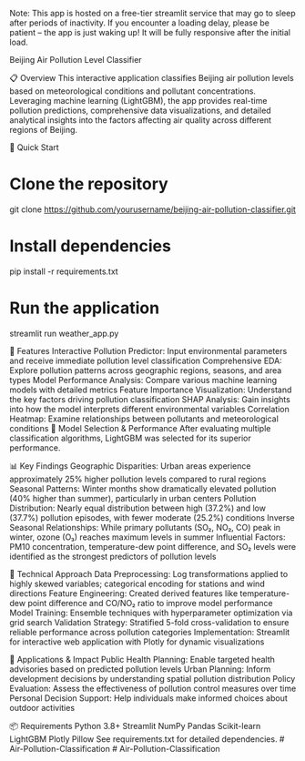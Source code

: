 Note: This app is hosted on a free-tier streamlit service that may go to sleep after periods of inactivity. If you encounter a loading delay, please be patient – the app is just waking up! It will be fully responsive after the initial load.

Beijing Air Pollution Level Classifier

📋 Overview
This interactive application classifies Beijing air pollution levels based on meteorological conditions and pollutant concentrations. Leveraging machine learning (LightGBM), the app provides real-time pollution predictions, comprehensive data visualizations, and detailed analytical insights into the factors affecting air quality across different regions of Beijing.


🚀 Quick Start
# Clone the repository
git clone https://github.com/yourusername/beijing-air-pollution-classifier.git

# Install dependencies
pip install -r requirements.txt

# Run the application
streamlit run weather_app.py

🌟 Features
Interactive Pollution Predictor: Input environmental parameters and receive immediate pollution level classification
Comprehensive EDA: Explore pollution patterns across geographic regions, seasons, and area types
Model Performance Analysis: Compare various machine learning models with detailed metrics
Feature Importance Visualization: Understand the key factors driving pollution classification
SHAP Analysis: Gain insights into how the model interprets different environmental variables
Correlation Heatmap: Examine relationships between pollutants and meteorological conditions
🧪 Model Selection & Performance
After evaluating multiple classification algorithms, LightGBM was selected for its superior performance.

📊 Key Findings
Geographic Disparities: Urban areas experience approximately 25% higher pollution levels compared to rural regions
Seasonal Patterns: Winter months show dramatically elevated pollution (40% higher than summer), particularly in urban centers
Pollution Distribution: Nearly equal distribution between high (37.2%) and low (37.7%) pollution episodes, with fewer moderate (25.2%) conditions
Inverse Seasonal Relationships: While primary pollutants (SO₂, NO₂, CO) peak in winter, ozone (O₃) reaches maximum levels in summer
Influential Factors: PM10 concentration, temperature-dew point difference, and SO₂ levels were identified as the strongest predictors of pollution levels


🧠 Technical Approach
Data Preprocessing: Log transformations applied to highly skewed variables; categorical encoding for stations and wind directions
Feature Engineering: Created derived features like temperature-dew point difference and CO/NO₂ ratio to improve model performance
Model Training: Ensemble techniques with hyperparameter optimization via grid search
Validation Strategy: Stratified 5-fold cross-validation to ensure reliable performance across pollution categories
Implementation: Streamlit for interactive web application with Plotly for dynamic visualizations

🔮 Applications & Impact
Public Health Planning: Enable targeted health advisories based on predicted pollution levels
Urban Planning: Inform development decisions by understanding spatial pollution distribution
Policy Evaluation: Assess the effectiveness of pollution control measures over time
Personal Decision Support: Help individuals make informed choices about outdoor activities

📦 Requirements
Python 3.8+
Streamlit
NumPy
Pandas
Scikit-learn
LightGBM
Plotly
Pillow
See requirements.txt for detailed dependencies.
#   A i r - P o l l u t i o n - C l a s s i f i c a t i o n 
 
 #   A i r - P o l l u t i o n - C l a s s i f i c a t i o n 
 
 
